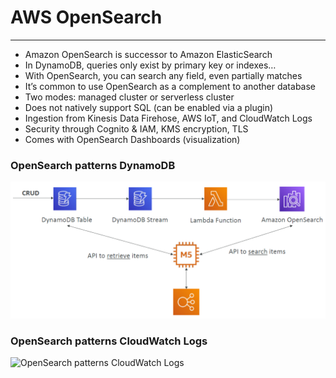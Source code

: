 # AWS OpenSearch

---
* Amazon OpenSearch is successor to Amazon ElasticSearch
* In DynamoDB, queries only exist by primary key or indexes…
* With OpenSearch, you can search any field, even partially matches
* It’s common to use OpenSearch as a complement to another database
* Two modes: managed cluster or serverless cluster
* Does not natively support SQL (can be enabled via a plugin)
* Ingestion from Kinesis Data Firehose, AWS IoT, and CloudWatch Logs
* Security through Cognito & IAM, KMS encryption, TLS
* Comes with OpenSearch Dashboards (visualization)
### OpenSearch patterns DynamoDB
![OpenSearch patterns DynamoDB](../Image/OpenSearch_DynamoDB.png)
### OpenSearch patterns CloudWatch Logs
![OpenSearch patterns CloudWatch Logs]()